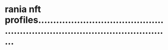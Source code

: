 # rania nft profiles..................................................................................................

